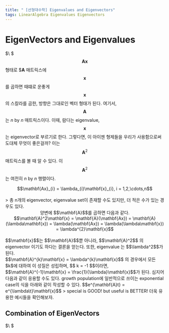```yaml
---
title: " [선형대수학] Eigenvalues and Eigenvectors"
tags: LinearAlgebra Eigenvalues Eigenvectors
---
```


# EigenVectors and Eigenvalues
$\ $ $$\mathbf{Ax}$$ 형태로 $$\mathbf{A}$ 매트릭스에 $$\mathbf{x}$$를 곱하면 때떄로 운좋게 $$\mathbf{x}$$ 의 스칼라를 곱한, 방향은 그대로인 벡터 형태가 된다. 여기서, $$\mathbf{A}$$는  $n$ by $n$ 매트릭스이다. 이때, 람다는 eigenvalue, $$\mathbf{x}$$는 eigenvector로 부르기로 한다. 그렇다면, 이 아이젠 형제들을 우리가 사용함으로써 도대체 무엇이 좋은걸까? 이는 $$\mathbf{A}^2$$ 매트릭스를 볼 때 알 수 있다. 이 $$\mathbf{A}^2$$ 는 여전히 $n$ by $n$ 행렬이다.
<center>$$\mathbf{Ax}_{i} = \lambda_{i}\mathbf{x}_{i}, i = 1,2,\cdots,n$$</center><br>
> 총 n개의 eigenvector, eigenvalue set이 존재할 수도 있지만, 더 적은 수가 있는 경우도 있다.

<center>양변에 $$\mathbf{A}$$를 곱하면 다음과 같다.</center>
<center>$$\mathbf{A}^2\mathbf{x} = \mathbf{A}(\mathbf{Ax}) = \mathbf{A}(\lambda\mathbf{x}) = \lambda(\mathbf{Ax}) = \lambda(\lambda\mathbf{x}) = \lambda^{2}\mathbf{x}$$</center><br>
$$\mathbf{x}$$는 $$\mathbf{A}$$뿐 아니라, $$\mathbf{A}^2$$ 의 eigenvector 이기도 하다는 결론을 얻는다. 또한, eigenvalue 는 $$\lambda^2$$가 된다.<br>
$$\mathbf{A}^{k}\mathbf{x} = \lambda^{k}\mathbf{x}$$ 의 경우에서 모든 $k$에 대하여 이 성질은 성립하며, $$ k = -1 $$이라면, $$\mathbf{A}^{-1}\mathbf{x} = \frac{1}{\lambda}\mathbf{x}$$가 된다. 심지어 다음과 같이 응용할 수도 있다. growth population에 일반적으로 쓰이는 exponential case의 식을 아래와 같이 작성할 수 있다. $$e^{\mathbf{A}t} = e^{\lambda\t}\mathbf{x}$$
> special is GOOD! but useful is BETTER! 더욱 유용한 예시들을 확인해보자.

## Combination of EigenVectors
$\ $
